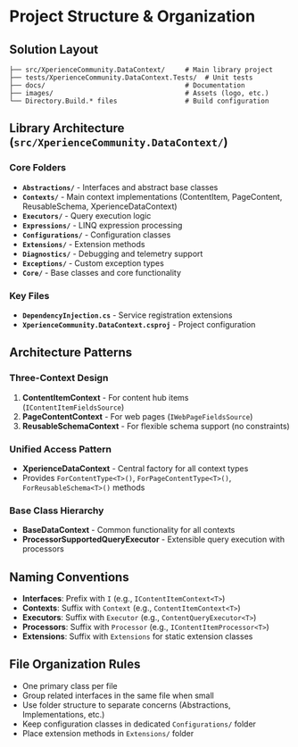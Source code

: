 # Project Structure & Organization

## Solution Layout
```
├── src/XperienceCommunity.DataContext/     # Main library project
├── tests/XperienceCommunity.DataContext.Tests/  # Unit tests
├── docs/                                   # Documentation
├── images/                                 # Assets (logo, etc.)
└── Directory.Build.* files                 # Build configuration
```

## Library Architecture (`src/XperienceCommunity.DataContext/`)

### Core Folders
- **`Abstractions/`** - Interfaces and abstract base classes
- **`Contexts/`** - Main context implementations (ContentItem, PageContent, ReusableSchema, XperienceDataContext)
- **`Executors/`** - Query execution logic
- **`Expressions/`** - LINQ expression processing
- **`Configurations/`** - Configuration classes
- **`Extensions/`** - Extension methods
- **`Diagnostics/`** - Debugging and telemetry support
- **`Exceptions/`** - Custom exception types
- **`Core/`** - Base classes and core functionality

### Key Files
- **`DependencyInjection.cs`** - Service registration extensions
- **`XperienceCommunity.DataContext.csproj`** - Project configuration

## Architecture Patterns

### Three-Context Design
1. **ContentItemContext** - For content hub items (`IContentItemFieldsSource`)
2. **PageContentContext** - For web pages (`IWebPageFieldsSource`) 
3. **ReusableSchemaContext** - For flexible schema support (no constraints)

### Unified Access Pattern
- **XperienceDataContext** - Central factory for all context types
- Provides `ForContentType<T>()`, `ForPageContentType<T>()`, `ForReusableSchema<T>()` methods

### Base Class Hierarchy
- **BaseDataContext** - Common functionality for all contexts
- **ProcessorSupportedQueryExecutor** - Extensible query execution with processors

## Naming Conventions
- **Interfaces**: Prefix with `I` (e.g., `IContentItemContext<T>`)
- **Contexts**: Suffix with `Context` (e.g., `ContentItemContext<T>`)
- **Executors**: Suffix with `Executor` (e.g., `ContentQueryExecutor<T>`)
- **Processors**: Suffix with `Processor` (e.g., `IContentItemProcessor<T>`)
- **Extensions**: Suffix with `Extensions` for static extension classes

## File Organization Rules
- One primary class per file
- Group related interfaces in the same file when small
- Use folder structure to separate concerns (Abstractions, Implementations, etc.)
- Keep configuration classes in dedicated `Configurations/` folder
- Place extension methods in `Extensions/` folder